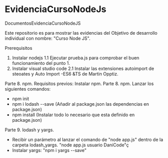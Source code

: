 # EvidenciaCursoNodeJs
DocumentosEvidenciaCursoNodeJS

Este repositorio es para mostrar las evidencias del Objetivo de desarrollo individual con nombre: "Curso Node JS".

Prerequisitos
1. Instalar nodejs
1.1 Ejecutar prueba.js para comprobar el buen funcionamiento del punto 1.
2. Instalar visual studio code
2.1 Instalar las extensiones autoimport de steoates y Auto Import -ES6 &TS de Martin Opptiz.

Parte 8. npm. Requisitos previos: Instalar npm.
Parte 8. npm. Lanzar los siguientes comandos: 
  - npm init
  - npm i lodash --save (Añadir al package.json las dependencias en package.json)
  - npm install (Instalar todo lo necesario que esta definido en package.json)

Parte 9. lodash y yargs.
  - Recibir un parámetro al lanzar el comando de "node app.js" dentro de la carpeta lodash_yargs.
        "node app.js usuario DaniCode"ç
  - Instalar yargs: "npm i yargs --save"
  
 
 

